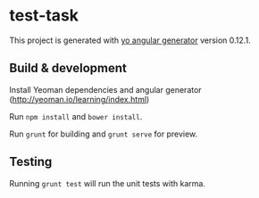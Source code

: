 # test-task

This project is generated with [yo angular generator](https://github.com/yeoman/generator-angular)
version 0.12.1.

## Build & development

Install Yeoman dependencies and angular generator (http://yeoman.io/learning/index.html)

Run `npm install` and `bower install`.

Run `grunt` for building and `grunt serve` for preview.

## Testing

Running `grunt test` will run the unit tests with karma.
